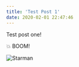 ```yaml
---
title: 'Test Post 1'
date: 2020-02-01 22:47:46
---
```


Test post one!

:boom: BOOM!

![Starman](../images/gatsby-astronaut.png)
